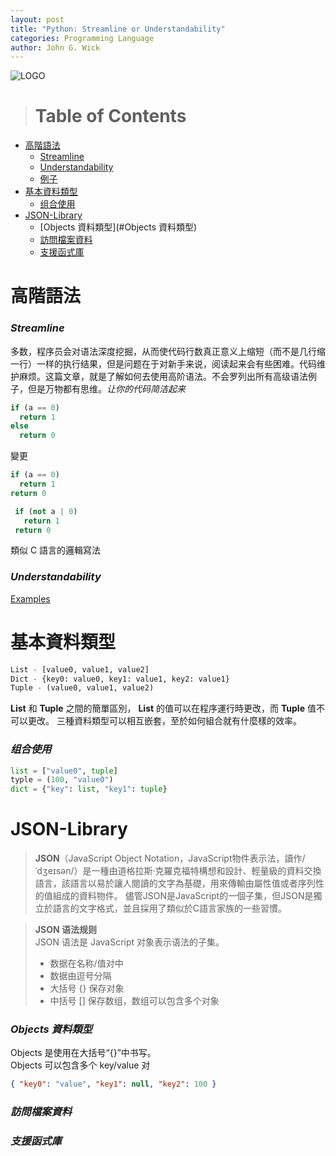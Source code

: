 ```yaml
---
layout: post
title: "Python: Streamline or Understandability"
categories: Programming Language
author: John G. Wick
---
```


![LOGO]({{site.baseurl}}/assets/images/python-logo.jpeg)

> # Table of Contents
* [高階語法](#高階語法)
  * [Streamline](#Streamline)
  * [Understandability](#Understandability)
  * [例子](#)
* [基本資料類型](#基本資料類型)
  * [组合使用](#组合使用)
* [JSON-Library](#JSON-Library)
  * [Objects 資料類型](#Objects 資料類型)
  * [訪問檔案資料](#訪問檔案資料)
  * [支援函式庫](#支援函式庫)

# 高階語法
### *Streamline*
多数，程序员会对语法深度挖掘，从而使代码行数真正意义上缩短（而不是几行缩一行）一样的执行结果，但是问题在于对新手来说，阅读起来会有些困难。代码维护麻烦。这篇文章，就是了解如何去使用高阶语法。不会罗列出所有高级语法例子，但是万物都有思维。*让你的代码简洁起来*
```python
if (a == 0)
  return 1
else
  return 0
```
變更
```python
if (a == 0)
  return 1
return 0
```
```python
 if (not a | 0)
   return 1
 return 0
```
類似 C 語言的邏輯寫法

### *Understandability*

[Examples](#)

# 基本資料類型

```python
List - [value0, value1, value2]
Dict - {key0: value0, key1: value1, key2: value1}
Tuple - (value0, value1, value2)
```
**List** 和 **Tuple** 之間的簡單區別， **List** 的值可以在程序運行時更改，而 **Tuple** 值不可以更改。
三種資料類型可以相互嵌套，至於如何組合就有什麼樣的效率。<br>

### *组合使用*

```python
list = ["value0", tuple]
typle = (100, "value0")
dict = {"key": list, "key1": tuple}
```
# JSON-Library

> **JSON**（JavaScript Object Notation，JavaScript物件表示法，讀作/ˈdʒeɪsən/）是一種由道格拉斯·克羅克福特構想和設計、輕量級的資料交換語言，該語言以易於讓人閱讀的文字為基礎，用來傳輸由屬性值或者序列性的值組成的資料物件。
> 儘管JSON是JavaScript的一個子集，但JSON是獨立於語言的文字格式，並且採用了類似於C語言家族的一些習慣。<br>

> **JSON 语法规则** <br>
> JSON 语法是 JavaScript 对象表示语法的子集。
>
>   * 数据在名称/值对中
>   * 数据由逗号分隔
>   * 大括号 {} 保存对象
>   * 中括号 [] 保存数组，数组可以包含多个对象

### *Objects 資料類型*

Objects 是使用在大括号“{}”中书写。<br>
Objects 可以包含多个 key/value 对
```json
{ "key0": "value", "key1": null, "key2": 100 }
```
### *訪問檔案資料*
### *支援函式庫*
